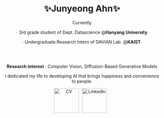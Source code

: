 <div align="center" style="width: 100%;">


  <h1>✨Junyeong Ahn✨</h1>   

Currently


· 3rd grade student of Dept. Datascience @<b>Hanyang University</b>

· Undergraduate Research Intern of DAVIAN Lab. @<b>KAIST</b>.




<br>
<br>

<strong>Research interest</strong> : Computer Vision, Diffusion-Based Generative Models

I dedicated my life to developing AI that brings happiness and convenience to people.





 <a href="https://drive.google.com/file/d/1MlXPyY1F6LdSD38_4m6gnrtpIrgDR9y6/view?usp=sharing" target="_blank" style="display: inline-block; margin-right: 10px;">
  <img alt="CV" src ="https://img.shields.io/badge/CV-F2CC38.svg?&style=for-the-badge&logoColor=white" style="height: 80px;"/></a><a href="https://www.linkedin.com/in/junyeong-ahn-804571204/" target="_blank" style="display: inline-block; margin-right: 10px;"><img alt="LinkedIn" src ="https://img.shields.io/badge/LinkedIn-0A66C2.svg?&style=for-the-badge&logoColor=white" style="height: 80px;"/></a>


  <!-- <a href="https://velog.io/@hewas1230/posts/" target="_blank" style="display: inline-block; margin-right: 10px;"><img alt="Velog" src ="https://img.shields.io/badge/Velog-0AC18E.svg?&style=for-the-badge&logoColor=white" style="height: 80px;"/></a><a href="https://justin4ai.tistory.com/" target="_blank" style="display: inline-block; margin-right: 10px;"><img alt="Tistory" src ="https://img.shields.io/badge/TisTory-fe594a.svg?&style=for-the-badge&logoColor=white" style="height: 80px;"/></a> -->

</div>
